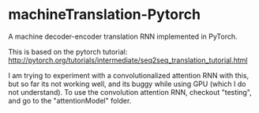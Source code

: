 # machineTranslation-Pytorch
A machine decoder-encoder translation RNN implemented in PyTorch.

This is based on the pytorch tutorial: <br>
http://pytorch.org/tutorials/intermediate/seq2seq_translation_tutorial.html


I am trying to experiment with a convolutionalized attention RNN with this, but so far its not working well, and its buggy while using GPU (which I do not understand). To use the convolution attention RNN, checkout "testing", and go to the "attentionModel" folder.
